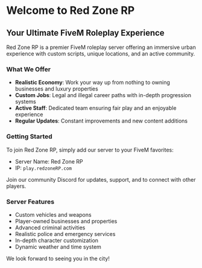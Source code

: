 # Welcome to Red Zone RP

## Your Ultimate FiveM Roleplay Experience

Red Zone RP is a premier FiveM roleplay server offering an immersive urban experience with custom scripts, unique locations, and an active community.

### What We Offer

- **Realistic Economy**: Work your way up from nothing to owning businesses and luxury properties
- **Custom Jobs**: Legal and illegal career paths with in-depth progression systems
- **Active Staff**: Dedicated team ensuring fair play and an enjoyable experience
- **Regular Updates**: Constant improvements and new content additions

### Getting Started

To join Red Zone RP, simply add our server to your FiveM favorites:
- Server Name: Red Zone RP
- IP: `play.redzoneRP.com`

Join our community Discord for updates, support, and to connect with other players.

### Server Features

- Custom vehicles and weapons
- Player-owned businesses and properties
- Advanced criminal activities
- Realistic police and emergency services
- In-depth character customization
- Dynamic weather and time system

We look forward to seeing you in the city! 
